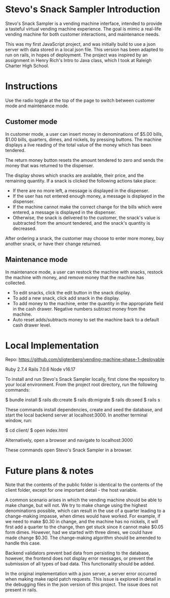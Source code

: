 # Stevo's Snack Sampler Introduction

Stevo's Snack Sampler is a vending machine interface, intended to provide a tasteful virtual vending machine experience. The goal is mimic a real-life vending machine for both customer interactions, and maintenance needs.

This was my first JavaScript project, and was initially build to use a json server with data stored in a local json file. This version has been adapted to run on rails, in hopes of deployment. The project was inspired by an assignment in Henry Rich's Intro to Java class, which I took at Raleigh Charter High School.

# Instructions

Use the radio toggle at the top of the page to switch between customer mode and maintenance mode.

## Customer mode

In customer mode, a user can insert money in denominations of $5.00 bills, $1.00 bills, quarters, dimes, and nickels, by pressing buttons. The machine displays a live reading of the total value of the money which has been tendered.

The return money button resets the amount tendered to zero and sends the money that was returned to the dispenser.

The display shows which snacks are available, their price, and the remaining quantity. If a snack is clicked the following actions take place:
 - If there are no more left, a message is displayed in the dispenser.
 - If the user has not entered enough money, a message is displayed in the dispenser.
 - If the machine cannot make the correct change for the bills which were entered, a message is displayed in the dispenser.
 - Otherwise, the snack is delivered to the customer, the snack's value is subtracted from the amount tendered, and the snack's quantity is decreased.

After ordering a snack, the customer may choose to enter more money, buy another snack, or have their change returned.

## Maintenance mode

In maintenance mode, a user can restock the machine with snacks, restock the machine with money, and remove money that the machine has collected.

 - To edit snacks, click the edit button in the snack display.
 - To add a new snack, click add snack in the display.
 - To add money to the machine, enter the quantity in the appropriate field in the cash drawer. Negative numbers subtract money from the machine.
 - Auto reset adds/subtracts money to set the machine back to a default cash drawer level.

# Local Implementation

Repo: https://github.com/sligtenberg/vending-machine-phase-1-deployable

Ruby 2.7.4
Rails 7.0.6
Node v16.17

To install and run Stevo's Snack Sampler locally, first clone the repository to your local environment. From the project root directory, run the following commands:

$ bundle install
$ rails db:create
$ rails db:migrate
$ rails db:seed
$ rails s

These commands install dependencies, create and seed the database, and start the local backend server at localhost:3000. In another terminal window, run:

$ cd client/
$ open index.html

Alternatively, open a browser and navigate to localhost:3000

These commands open Stevo's Snack Sampler in a browser.

# Future plans & notes

Note that the contents of the public folder is identical to the contents of the client folder, except for one important detail - the host variable.

A common scenario arises in which the vending machine should be able to make change, but will not. We try to make change using the highest denominations possible, which can result in the use of a quarter leading to a change-making impasse, when dimes would have worked. For example, if we need to make $0.30 in change, and the machine has no nickels, it will first add a quarter to the change, then get stuck since it cannot make $0.05 form dimes. However, had we started with three dimes, we could have made change $0.30. The change-making algorithm should be amended to handle this case.

Backend validators prevent bad data from persisting to the database, however, the frontend does not display error messages, or prevent the submission of all types of bad data. This functionality should be added.

In the original implementation with a json server, a server error occurred when making make rapid patch requests. This issue is explored in detail in the debugging files in the json version of this project. The issue does not present in rails.